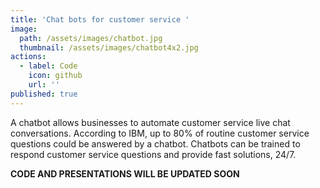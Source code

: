 ```yaml
---
title: 'Chat bots for customer service '
image:
  path: /assets/images/chatbot.jpg
  thumbnail: /assets/images/chatbot4x2.jpg
actions:
  - label: Code
    icon: github
    url: ''
published: true
---
```


A chatbot allows businesses to automate customer service live chat conversations. According to IBM, up to 80% of routine customer service questions could be answered by a chatbot. Chatbots can be trained to respond customer service questions and provide fast solutions, 24/7.


**CODE AND PRESENTATIONS WILL BE UPDATED SOON**
